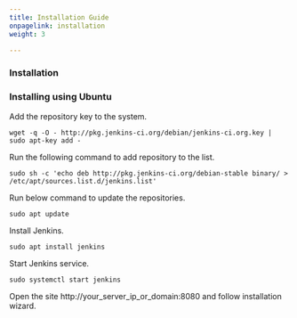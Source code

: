 ```yaml
---
title: Installation Guide
onpagelink: installation
weight: 3

---
```


### Installation

### Installing using Ubuntu

Add the repository key to the system.

 ```
wget -q -O - http://pkg.jenkins-ci.org/debian/jenkins-ci.org.key | sudo apt-key add -
```

Run the following command to add repository to the list.

 ```
sudo sh -c 'echo deb http://pkg.jenkins-ci.org/debian-stable binary/ > /etc/apt/sources.list.d/jenkins.list'
```

Run below command to update the repositories.

 ```
sudo apt update
```

Install Jenkins.

 ```
sudo apt install jenkins
```

Start Jenkins service.

 ```
sudo systemctl start jenkins
```

Open the site http://your\_server\_ip\_or\_domain:8080 and follow installation wizard.

